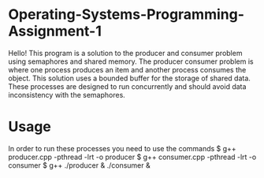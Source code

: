 # Operating-Systems-Programming-Assignment-1

Hello! This program is a solution to the producer and consumer problem using semaphores and shared memory.
The producer consumer problem is where one process produces an item and another process consumes the object.
This solution uses a bounded buffer for the storage of shared data.
These processes are designed to run concurrently and should avoid data inconsistency with the semaphores.

# Usage

In order to run these processes you need to use the commands
$ g++ producer.cpp -pthread -lrt -o producer
$ g++ consumer.cpp -pthread -lrt -o consumer
$ g++ ./producer & ./consumer &